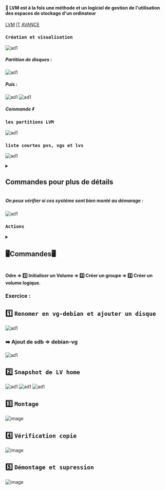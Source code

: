 #### 📝 LVM est à la fois une méthode et un logiciel de gestion de l'utilisation des espaces de stockage d'un ordinateur
[LVM](https://doc.ubuntu-fr.org/lvm)
[IT](https://www.it-connect.fr/chapitres/creation-et-gestion-dune-structure-lvm/)
[AVANCE](https://www.linuxtricks.fr/wiki/lvm-avance-les-snapshots)
### `Création et visualisation`
![ad1](https://github.com/user-attachments/assets/af28c1c7-7a03-443a-8b76-cc3d76962a6f)
##### Partition de disques :
![ad1](https://github.com/user-attachments/assets/39405afa-4475-4c8d-b5a8-d8770528b9ac)
##### Puis :
![ad1](https://github.com/user-attachments/assets/97fc0d32-f4ca-4745-9383-96ae34b199bb)
![ad1](https://github.com/user-attachments/assets/a008b316-9d9e-4b74-bcf4-f05d5081f973)
##### Commande ⏬
### `les partitions LVM`
![ad1](https://github.com/user-attachments/assets/42397d5a-0971-484a-a741-9ccddcfc3c50)
### `liste courtes pvs, vgs et lvs`
![ad1](https://github.com/user-attachments/assets/2b29b5d1-4b1e-4ad2-a049-9a5a43aab270)
<details>
<summary>
<h2> 
Commandes pour plus de détails
</h2>
</summary>

![ad1](https://github.com/user-attachments/assets/51248f55-6837-446f-82c2-7666f83a5c86)
![ad1](https://github.com/user-attachments/assets/fb4dfa65-aa27-41e6-a2e8-ad057e2f5d4a)
![ad1](https://github.com/user-attachments/assets/01575591-2218-43a6-962e-c0fbd36009f5)

</details>

##### On peux vérifier si ces systéme sont bien monté au démarage : 
![ad1](https://github.com/user-attachments/assets/385a872e-1a4d-4de2-b655-27c259907b25)
### `Actions`
<details>
<summary>
<h2> 
🖥️Commandes🖥️
</h2>
</summary>

### `PV`
![ad1](https://github.com/user-attachments/assets/70ffd8ca-c3d9-442e-819e-c7cf9be9d06d)

après la commande rajouter le disque souhaité :
       pvcreate /dev/sdb1

### `VG`
![ad1](https://github.com/user-attachments/assets/078b4dee-47d9-4f63-871b-3956d975d42b)

### `LV`
![ad1](https://github.com/user-attachments/assets/e80ce2f7-5a07-4abe-b13e-44833ad4f384)


</details>

#### Odre => 1️⃣ Initialiser un Volume => 2️⃣ Créer un groupe => 3️⃣ Créer un volume logique.

### Exercice :

## 1️⃣ `Renomer en vg-debian et ajouter un disque`
![ad1](https://github.com/user-attachments/assets/5013e7ea-3ea5-495e-93b4-6dec2ba12844)
### ➡️ Ajout de sdb => debian-vg
![ad1](https://github.com/user-attachments/assets/698fd0df-0a44-4a39-b4fd-eaa003b809da)
## 2️⃣ `Snapshot de LV home`
![ad1](https://github.com/user-attachments/assets/175f6dbc-6902-4c88-97d2-602d78ad51c1)
![ad1](https://github.com/user-attachments/assets/82df2bca-83bc-4422-95a2-264b3cfd3fff)
![ad1](https://github.com/user-attachments/assets/23df7fee-51b5-47a3-93e4-47b3ec2ac8e2)
## 3️⃣ `Montage`
![image](https://github.com/user-attachments/assets/02576552-0cd4-4227-b700-f00cc402b663)
## 4️⃣ `Vérification copie`
![image](https://github.com/user-attachments/assets/11332af6-3f33-4e14-ac35-6cba502391e2)
## 5️⃣ `Démontage et supression`
![image](https://github.com/user-attachments/assets/1d3588fb-b015-4b84-b437-19c8161e5859)























